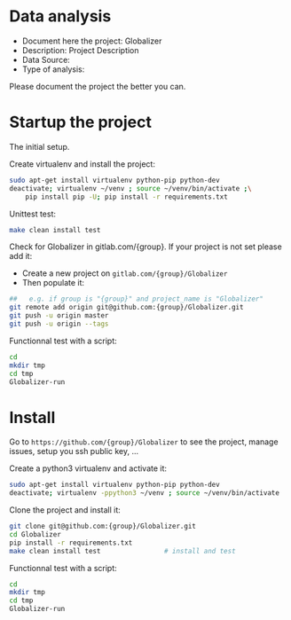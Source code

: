 # Data analysis
- Document here the project: Globalizer
- Description: Project Description
- Data Source:
- Type of analysis:

Please document the project the better you can.

# Startup the project

The initial setup.

Create virtualenv and install the project:
```bash
sudo apt-get install virtualenv python-pip python-dev
deactivate; virtualenv ~/venv ; source ~/venv/bin/activate ;\
    pip install pip -U; pip install -r requirements.txt
```

Unittest test:
```bash
make clean install test
```

Check for Globalizer in gitlab.com/{group}.
If your project is not set please add it:

- Create a new project on `gitlab.com/{group}/Globalizer`
- Then populate it:

```bash
##   e.g. if group is "{group}" and project_name is "Globalizer"
git remote add origin git@github.com:{group}/Globalizer.git
git push -u origin master
git push -u origin --tags
```

Functionnal test with a script:

```bash
cd
mkdir tmp
cd tmp
Globalizer-run
```

# Install

Go to `https://github.com/{group}/Globalizer` to see the project, manage issues,
setup you ssh public key, ...

Create a python3 virtualenv and activate it:

```bash
sudo apt-get install virtualenv python-pip python-dev
deactivate; virtualenv -ppython3 ~/venv ; source ~/venv/bin/activate
```

Clone the project and install it:

```bash
git clone git@github.com:{group}/Globalizer.git
cd Globalizer
pip install -r requirements.txt
make clean install test                # install and test
```
Functionnal test with a script:

```bash
cd
mkdir tmp
cd tmp
Globalizer-run
```
